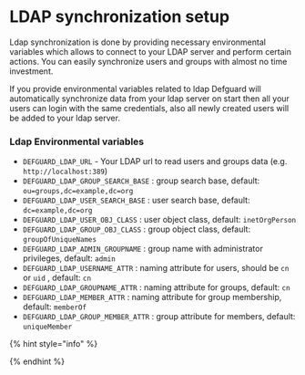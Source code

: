 # LDAP synchronization setup

Ldap synchronization is done by providing necessary environmental variables which allows to connect to your LDAP server and perform certain actions. You can easily synchronize users and groups with almost no time investment.

If you provide environmental variables related to ldap Defguard will automatically synchronize data from your ldap server on start then all your users can login with the same credentials, also all newly created users will be added to your ldap server.



### Ldap Environmental variables

* `DEFGUARD_LDAP_URL` - Your LDAP url to read users and groups data (e.g. `http://localhost:389`)
* `DEFGUARD_LDAP_GROUP_SEARCH_BASE` : group search base, default: `ou=groups,dc=example,dc=org`
* `DEFGUARD_LDAP_USER_SEARCH_BASE` : user  search base, default: `dc=example,dc=org`
* `DEFGUARD_LDAP_USER_OBJ_CLASS` :  user object class, default: `inetOrgPerson`
* `DEFGUARD_LDAP_GROUP_OBJ_CLASS` : group object class, default: `groupOfUniqueNames`
* `DEFGUARD_LDAP_ADMIN_GROUPNAME` : group name with administrator privileges, default: `admin`
* `DEFGUARD_LDAP_USERNAME_ATTR` : naming attribute for users, should be `cn` or `uid` , default: `cn`&#x20;
* `DEFGUARD_LDAP_GROUPNAME_ATTR` : naming attribute for groups, default: `cn`
* `DEFGUARD_LDAP_MEMBER_ATTR` : naming attribute for group membership, default: `memberOf`&#x20;
* `DEFGUARD_LDAP_GROUP_MEMBER_ATTR` :  group attribute for members, default: `uniqueMember`

{% hint style="info" %}

{% endhint %}
